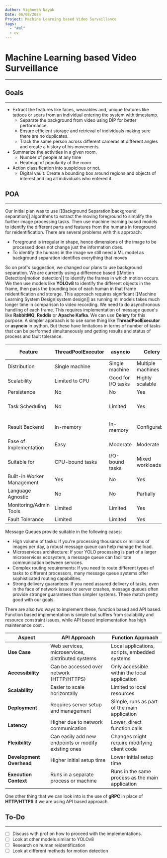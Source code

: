 ```yaml
---
Author: Vighnesh Nayak
Date: 06/08/2024
Project: Machine Learning based Video Surveillance
tags:
  - "#ml"
  - cv
---
```

# Machine Learning based Video Surveillance
---
## Goals
---
- Extract the features like faces, wearables and, unique features like tattoos or scars from an individual entering the system with timestamp.
	- Separate the background from video using DIP for better performance.
	- Ensure efficient storage and retrieval of individuals making sure there are no duplicates.
	- Track the same person across different cameras at different angles and create a history of his movements.
- Summarize the activities in a given room.
	- Number of people at any time
	- Heatmap of popularity of the room
- Action classification into suspicious or not.
	- Digital vault: Create a bounding box around regions and objects of interest and log all individuals who entered it.

## POA
---
Our initial plan was to use [[Background Separation|background separation]] algorithms to extract the moving foreground to simplify the further image processing tasks. Then use machine learning based models to identify the different parts and features from the humans in foreground for reidentification. 
There are several problems with this approach:
-  Foreground is irregular in shape, hence dimensions of the image to be processed does not change just the information does.
- To identify the humans in the image we still need a ML model as background separation identifies everything that moves

So on prof's suggestion, we changed our plans to use background separation. We are currently using a difference based [[Motion Detection|motion detection]] to identify the frames in which motion occurs. We then use models like **YOLOv8** to identify the different objects in the frame, then pass the bounding box of each human in that frame reidentification and storage.
This approach requires significant [[Machine Learning System Design|system design]] as running ml models takes much longer time in comparison to video recording. We need to do asynchronous handling of each frame. This requires implementation of message queue's like **RabbitMQ**, **Reddis** or **Apache Kafka**. We can use **Celery** for this purpose. A simpler approach is to use some thing like **ThreadPoolExecutor** or **asyncio** in python. But these have limitations in terms of number of tasks that can be performed simultaneously and getting results and status of process and fault tolerance.

| Feature                    | ThreadPoolExecutor | asyncio            | Celery            | Pure Message Queue             |
| -------------------------- | ------------------ | ------------------ | ----------------- | ------------------------------ |
| Distribution               | Single machine     | Single machine     | Multiple machines | Multiple machines              |
| Scalability                | Limited to CPU     | Good for I/O tasks | Highly scalable   | Highly scalable                |
| Persistence                | No                 | No                 | Yes               | Yes                            |
| Task Scheduling            | No                 | Limited            | Yes               | Requires custom implementaion  |
| Result Backend             | In-memory          | In-memory          | Configurable      | Requires custom implementation |
| Ease of Implementation     | Easy               | Moderate           | Moderate          | Complex                        |
| Suitable for               | CPU-bound tasks    | I/O-bound tasks    | Mixed workloads   | High-volume messaging          |
| Built-in Worker Management | Yes                | No                 | Yes               | No                             |
| Language Agnostic          | No                 | No                 | Partially         | Yes                            |
| Monitoring/Admin Tools     | Limited            | Limited            | Yes               | Varies by system               |
| Fault Tolerance            | Limited            | Limited            | Yes               | Yes                            |
Message Queues provide suitable in the following cases:
- High volume of tasks: If you're processing thousands or millions of images per day, a robust message queue can help manage the load.
- Microservices architecture: If your YOLO processing is part of a larger microservices ecosystem, a message queue can facilitate communication between services.
- Complex routing requirements: If you need to route different types of tasks to different processors, many message queue systems offer sophisticated routing capabilities.
- Strong delivery guarantees: If you need assured delivery of tasks, even in the face of network issues or server crashes, message queues often provide stronger guarantees than simpler systems.
These match pretty good with our goals.

There are also two ways to implement these, function based and API based. Function based implementation is simple but suffers from scalability and resource constraint issues, while API based implementation has high maintenance cost . 

| Aspect                   | API Approach                                         | Function Approach                                |
| ------------------------ | ---------------------------------------------------- | ------------------------------------------------ |
| **Use Case**             | Web services, microservices, distributed systems     | Local applications, scripts, embedded systems    |
| **Accessibility**        | Can be accessed over network (HTTP/HTTPS)            | Only accessible within the local application     |
| **Scalability**          | Easier to scale horizontally                         | Limited to local resources                       |
| **Deployment**           | Requires server setup and management                 | Simple, runs as part of the main application     |
| **Latency**              | Higher due to network communication                  | Lower, direct function calls                     |
| **Flexibility**          | Can easily add new endpoints or modify existing ones | Changes might require modifying client code      |
| **Development Overhead** | Higher initial setup time                            | Lower initial setup time                         |
| **Execution Context**    | Runs in a separate process or machine                | Runs in the same process as the main application |
One other thing that we can look into is the use of **gRPC** in place of **HTTP/HTTPS** if we are using API based approach.

## To-Do
---
- [ ] Discuss with prof on how to proceed with the implementations.
- [ ] Look at other models similar to YOLOv8
- [ ] Research on human reidentification
- [ ] Look at different methods for motion detection